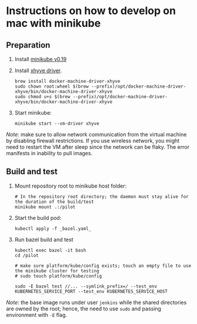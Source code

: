 # Instructions on how to develop on mac with minikube

## Preparation

1. Install [minikube v0.19](https://github.com/kubernetes/minikube)

2. Install [xhyve driver](https://github.com/kubernetes/minikube/blob/master/docs/drivers.md#xhyve-driver).

       brew install docker-machine-driver-xhyve
       sudo chown root:wheel $(brew --prefix)/opt/docker-machine-driver-xhyve/bin/docker-machine-driver-xhyve
       sudo chmod u+s $(brew --prefix)/opt/docker-machine-driver-xhyve/bin/docker-machine-driver-xhyve

3. Start minikube:

       minikube start --vm-driver xhyve

_Note_: make sure to allow network communication from the virtual machine by
disabling firewall restrictions.  If you use wireless network, you might need
to restart the VM after sleep since the network can be flaky. The error
manifests in inability to pull images.

## Build and test

1. Mount repository root to minikube host folder:

       # In the repository root directory; the daemon must stay alive for the duration of the build/test
       minikube mount .:/pilot

2. Start the build pod:

       kubectl apply -f _bazel.yaml_

3. Run bazel build and test

       kubectl exec bazel -it bash
       cd /pilot

       # make sure platform/kube/config exists; touch an empty file to use the minikube cluster for testing
       # sudo touch platform/kube/config

       sudo -E bazel test //... --symlink_prefix=/ --test_env KUBERNETES_SERVICE_PORT --test_env KUBERNETES_SERVICE_HOST

_Note_: the base image runs under user `jenkins` while the shared directories
are owned by the root; hence, the need to use `sudo` and passing environment
with `-E` flag.
